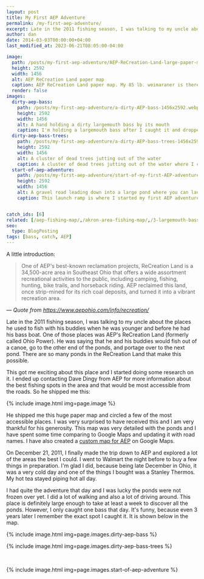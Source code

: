 ```yaml
---
layout: post
title: My First AEP Adventure
permalink: /my-first-aep-adventure/
excerpt: Late in the 2011 fishing season, I was talking to my uncle about the places he used to fish with his buddies when he was younger and before he had his bass boat. One of those places was AEP's ReCreation Land (formerly called Ohio Power).
author: dan
date: 2014-03-03T00:00:00+04:00
last_modified_at: 2023-06-21T08:05:00-04:00

image:
  path: /posts/my-first-aep-adventure/AEP-ReCreation-Land-large-paper-map-1456x2592.webp
  height: 2592
  width: 1456
  alt: AEP ReCreation Land paper map
  caption: AEP ReCreation Land paper map. My 85 lb. weimaraner is there for size comparison :-)
  render: false
images:
  dirty-aep-bass:
    path: /posts/my-first-aep-adventure/a-dirty-AEP-bass-1456x2592.webp
    height: 2592
    width: 1456
    alt: A hand holding a dirty largemouth bass by its mouth
    caption: I'm holding a largemouth bass after I caught it and dropped it on the ground
  dirty-aep-bass-trees:
    path: /posts/my-first-aep-adventure/a-dirty-AEP-bass-trees-1456x2592.webp
    height: 2592
    width: 1456
    alt: A cluster of dead trees jutting out of the water
    caption: A cluster of dead trees jutting out of the water where I caught the bass
  start-of-aep-adventure:
    path: /posts/my-first-aep-adventure/start-of-my-first-AEP-adventure-2592x1456.webp
    height: 2592
    width: 1456
    alt: A gravel road leading down into a large pond where you can launch a boat
    caption: This launch ramp is where I started my first AEP adventure


catch_ids: [6]
related: [/aep-fishing-map/,/akron-area-fishing-map/,/3-largemouth-bass-observations/,]
seo:
  type: BlogPosting
tags: [bass, catch, AEP]
---
```

A little introduction:

> One of AEP's best-known reclamation projects, ReCreation Land is a 34,500-acre area in Southeast Ohio that offers a wide assortment recreational activities to the public, including camping, fishing, hunting, bike trails, and horseback riding. AEP reclaimed this land, once strip-mined for its rich coal deposits, and turned it into a vibrant recreation area.

_&mdash; Quote from https://www.aepohio.com/info/recreation/_

Late in the 2011 fishing season, I was talking to my uncle about the places he used to fish with his buddies when he was younger and before he had his bass boat. One of those places was AEP's ReCreation Land (formerly called Ohio Power). He was saying that he and his buddies would fish out of a canoe, go to the other end of the ponds, and portage over to the next pond. There are so many ponds in the ReCreation Land that make this possible.

This got me exciting about this place and I started doing some research on it. I ended up contacting Dave Dingy from AEP for more information about the best fishing spots in the area and that would be most accessible from the roads. So he shipped me this:

{% include image.html img=page.image %}

He shipped me this huge paper map and circled a few of the most accessible places. I was very surprised to have received this and I am very thankful for his generosity. This map was very detailed with the ponds and I have spent some time comparing to Google Maps and updating it with road names. I have also created a <a href="/aep-fishing-map/" title="custom fishing map for AEP">custom map for AEP</a> on Google Maps.

On December 21, 2011, I finally made the trip down to AEP and explored a lot of the areas the best I could. I went to Walmart the night before to buy a few things in preparation. I'm glad I did, because being late December in Ohio, it was a very cold day and one of the things I bought was a Stanley Thermos. My hot tea stayed piping hot all day.

I had quite the adventure that day and I was lucky the ponds were not frozen over yet. I did a lot of walking and also a lot of driving around. This place is definitely large enough to take at least a week to discover all the ponds. However, I only caught one bass that day. It's funny, because even 3 years later I remember the exact spot I caught it. It is shown below in the map.

<div id='gallery-4' class='gallery galleryid-111 gallery-columns-2 gallery-size-medium'>
  <dl class='gallery-item'>
    {% include image.html img=page.images.dirty-aep-bass %}
  </dl>
  <dl class='gallery-item'>
    {% include image.html img=page.images.dirty-aep-bass-trees %}
  </dl>
  <br style="clear: both" />
  <dl class='gallery-item'>
    {% include image.html img=page.images.start-of-aep-adventure %}
  </dl>
  <br style='clear: both' />
</div>
